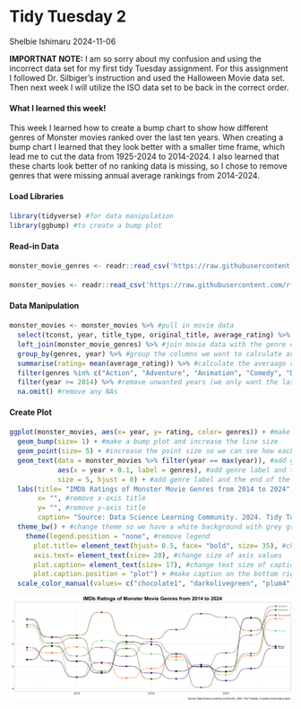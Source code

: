 Tidy Tuesday 2
================
Shelbie Ishimaru
2024-11-06

**IMPORTNAT NOTE:** I am so sorry about my confusion and using the
incorrect data set for my first tidy Tuesday assignment. For this
assignment I followed Dr. Silbiger’s instruction and used the Halloween
Movie data set. Then next week I will utilize the ISO data set to be
back in the correct order.

#### What I learned this week!

This week I learned how to create a bump chart to show how different
genres of Monster movies ranked over the last ten years. When creating a
bump chart I learned that they look better with a smaller time frame,
which lead me to cut the data from 1925-2024 to 2014-2024. I also
learned that these charts look better of no ranking data is missing, so
I chose to remove genres that were missing annual average rankings from
2014-2024.

#### Load Libraries

``` r
library(tidyverse) #for data manipulation
library(ggbump) #to create a bump plot
```

#### Read-in Data

``` r
monster_movie_genres <- readr::read_csv('https://raw.githubusercontent.com/rfordatascience/tidytuesday/master/data/2024/2024-10-29/monster_movie_genres.csv') #read in df that states every movies top genre

monster_movies <- readr::read_csv('https://raw.githubusercontent.com/rfordatascience/tidytuesday/master/data/2024/2024-10-29/monster_movies.csv') #read in df with information on each movie
```

#### Data Manipulation

``` r
monster_movies <- monster_movies %>% #pull in movie data
  select(tconst, year, title_type, original_title, average_rating) %>% #select columns we want to keep to complete our join
  left_join(monster_movie_genres) %>% #join movie data with the genre data (using the tconst column)
  group_by(genres, year) %>% #group the columns we want to calculate average
  summarise(rating= mean(average_rating)) %>% #calculate the averaage ranking for each genre
  filter(genres %in% c("Action", "Adventure", "Animation", "Comedy", "Documentary", "Drama", "Horror")) %>% #keep only the columns we want (have data from 2014-2024)
  filter(year >= 2014) %>% #remove unwanted years (we only want the last 10)
  na.omit() #remove any NAs
```

#### Create Plot

``` r
ggplot(monster_movies, aes(x= year, y= rating, color= genres)) + #make a plot and group by move genre
  geom_bump(size= 1) + #make a bump plot and increase the line size
  geom_point(size= 5) + #increase the point size so we can see how each genre ranks every year
  geom_text(data = monster_movies %>% filter(year == max(year)), #add genre label and the end of the plot
            aes(x = year + 0.1, label = genres), #add genre label and the end of the plot
            size = 5, hjust = 0) + #add genre label and the end of the plot
  labs(title= "IMDb Ratings of Monster Movie Genres from 2014 to 2024", #add plot title
       x= "", #remove x-axis title
       y= "", #remove y-axis title
       caption= "Source: Data Science Learning Community. 2024. Tidy Tuesday: A weekly social data project.") + #add caption to provide citation
  theme_bw() + #change theme so we have a white background with grey grid lines and black outline
    theme(legend.position = "none", #remove legend
      plot.title= element_text(hjust= 0.5, face= "bold", size= 35), #change text size, bold text, and center title
      axis.text= element_text(size= 20), #change size of axis values
      plot.caption= element_text(size= 17), #change text size of caption
      plot.caption.position = "plot") + #make caption on the bottom right of the page
  scale_color_manual(values= c("chocolate1", "darkolivegreen", "plum4", "palegreen3", "darkorange4", "black", "purple4")) #add Halloween colors!
```

![](../Output/Monster_Movies-1.png)<!-- -->
